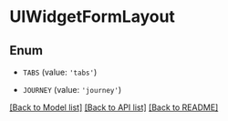 # UIWidgetFormLayout


## Enum

* `TABS` (value: `'tabs'`)

* `JOURNEY` (value: `'journey'`)

[[Back to Model list]](../README.md#documentation-for-models) [[Back to API list]](../README.md#documentation-for-api-endpoints) [[Back to README]](../README.md)


